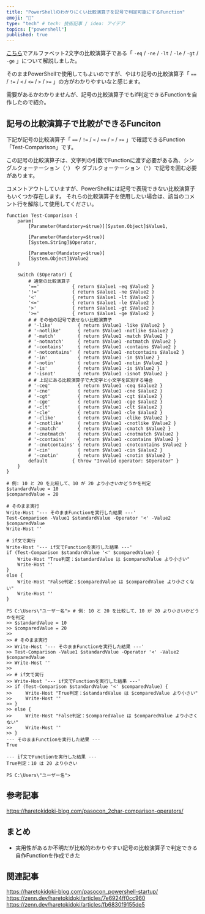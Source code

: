 ```yaml
---
title: "PowerShellのわかりにくい比較演算子を記号で判定可能にするFunction"
emoji: "🧮"
type: "tech" # tech: 技術記事 / idea: アイデア
topics: ["powershell"]
published: true
---
```

[こちら](https://haretokidoki-blog.com/pasocon_2char-comparison-operators/)でアルファベット2文字の比較演算子である「 `-eq` / `-ne` / `-lt` / `-le` / `-gt` / `-ge` 」について解説しました。

そのままPowerShellで使用してもよいのですが、やはり記号の比較演算子「 `==` / `!=` / `<` / `<=` / `>` / `>=` 」の方がわかりやすいなと感じます。

需要があるかわかりませんが、記号の比較演算子でもif判定できるFunctionを自作したので紹介。

## 記号の比較演算子で比較ができるFunciton

下記が記号の比較演算子「 `==` / `!=` / `<` / `<=` / `>` / `>=` 」で確認できるFunction「Test-Comparison」です。

この記号の比較演算子は、文字列の引数でFunctionに渡す必要がある為、シングルクォーテーション（`'`） や ダブルクォーテーション（`"`）で記号を囲む必要があります。

コメントアウトしていますが、PowerShellには記号で表現できない比較演算子もいくつか存在します。
それらの比較演算子を使用したい場合は、該当のコメント行を解除して使用してください。

```powershell:記号の比較演算子で比較ができるFunciton
function Test-Comparison {
    param(
        [Parameter(Mandatory=$true)][System.Object]$Value1,

        [Parameter(Mandatory=$true)]
        [System.String]$Operator,

        [Parameter(Mandatory=$true)]
        [System.Object]$Value2
    )

    switch ($Operator) {
        # 通常の比較演算子
        '=='            { return $Value1 -eq $Value2 }
        '!='            { return $Value1 -ne $Value2 }
        '<'             { return $Value1 -lt $Value2 }
        '<='            { return $Value1 -le $Value2 }
        '>'             { return $Value1 -gt $Value2 }
        '>='            { return $Value1 -ge $Value2 }
        # # その他の記号で表せない比較演算子
        # '-like'         { return $Value1 -like $Value2 }
        # '-notlike'      { return $Value1 -notlike $Value2 }
        # '-match'        { return $Value1 -match $Value2 }
        # '-notmatch'     { return $Value1 -notmatch $Value2 }
        # '-contains'     { return $Value1 -contains $Value2 }
        # '-notcontains'  { return $Value1 -notcontains $Value2 }
        # '-in'           { return $Value1 -in $Value2 }
        # '-notin'        { return $Value1 -notin $Value2 }
        # '-is'           { return $Value1 -is $Value2 }
        # '-isnot'        { return $Value1 -isnot $Value2 }
        # # 上記にある比較演算子で大文字と小文字を区別する場合
        # '-ceq'          { return $Value1 -ceq $Value2 }
        # '-cne'          { return $Value1 -cne $Value2 }
        # '-cgt'          { return $Value1 -cgt $Value2 }
        # '-cge'          { return $Value1 -cge $Value2 }
        # '-clt'          { return $Value1 -clt $Value2 }
        # '-cle'          { return $Value1 -cle $Value2 }
        # '-clike'        { return $Value1 -clike $Value2 }
        # '-cnotlike'     { return $Value1 -cnotlike $Value2 }
        # '-cmatch'       { return $Value1 -cmatch $Value2 }
        # '-cnotmatch'    { return $Value1 -cnotmatch $Value2 }
        # '-ccontains'    { return $Value1 -ccontains $Value2 }
        # '-cnotcontains' { return $Value1 -cnotcontains $Value2 }
        # '-cin'          { return $Value1 -cin $Value2 }
        # '-cnotin'       { return $Value1 -cnotin $Value2 }
        default         { throw "Invalid operator: $Operator" }
    }
}
```

```powershell:コピー用
# 例: 10 と 20 を比較して、10 が 20 より小さいかどうかを判定
$standardValue = 10
$comparedValue = 20

# そのまま実行
Write-Host '--- そのままFunctionを実行した結果 ---'
Test-Comparison -Value1 $standardValue -Operator '<' -Value2 $comparedValue
Write-Host ''

# if文で実行
Write-Host '--- if文でFunctionを実行した結果 ---'
if (Test-Comparison $standardValue '<' $comparedValue) {
    Write-Host "True判定：$standardValue は $comparedValue より小さい"
    Write-Host ''
}
else {
    Write-Host "False判定：$comparedValue は $comparedValue より小さくない"
    Write-Host ''
}
```

```powershell:実際に実行した結果
PS C:\Users\"ユーザー名"> # 例: 10 と 20 を比較して、10 が 20 より小さいかどうかを判定
>> $standardValue = 10
>> $comparedValue = 20
>>
>> # そのまま実行
>> Write-Host '--- そのままFunctionを実行した結果 ---'
>> Test-Comparison -Value1 $standardValue -Operator '<' -Value2 $comparedValue
>> Write-Host ''
>>
>> # if文で実行
>> Write-Host '--- if文でFunctionを実行した結果 ---'
>> if (Test-Comparison $standardValue '<' $comparedValue) {
>>     Write-Host "True判定：$standardValue は $comparedValue より小さい"
>>     Write-Host ''
>> }
>> else {
>>     Write-Host "False判定：$comparedValue は $comparedValue より小さくない"
>>     Write-Host ''
>> }
--- そのままFunctionを実行した結果 ---
True

--- if文でFunctionを実行した結果 ---
True判定：10 は 20 より小さい

PS C:\Users\"ユーザー名">
```

## 参考記事

https://haretokidoki-blog.com/pasocon_2char-comparison-operators/

## まとめ

- 実用性があるか不明だが比較的わかりやすい記号の比較演算子で判定できる自作Functionを作成できた

## 関連記事

https://haretokidoki-blog.com/pasocon_powershell-startup/
https://zenn.dev/haretokidoki/articles/7e6924ff0cc960
https://zenn.dev/haretokidoki/articles/fb6830f9155de5

